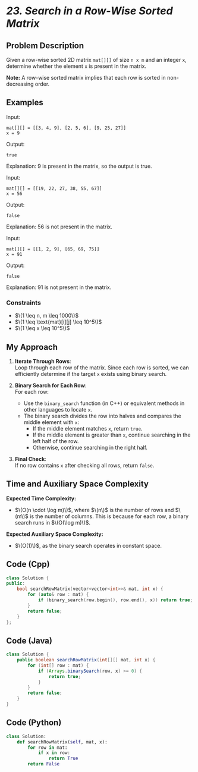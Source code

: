 # *23. Search in a Row-Wise Sorted Matrix*




## Problem Description

Given a row-wise sorted 2D matrix `mat[][]` of size `n x m` and an integer `x`, determine whether the element `x` is present in the matrix.

**Note:** A row-wise sorted matrix implies that each row is sorted in non-decreasing order.



## Examples

Input: 
```
mat[][] = [[3, 4, 9], [2, 5, 6], [9, 25, 27]]
x = 9
```
Output: 
```
true
```
Explanation: 9 is present in the matrix, so the output is true.



Input:
```
mat[][] = [[19, 22, 27, 38, 55, 67]]
x = 56
```
Output: 
```
false
```
Explanation: 56 is not present in the matrix.



Input: 
```
mat[][] = [[1, 2, 9], [65, 69, 75]]
x = 91
```
Output: 
```
false
```
Explanation: 91 is not present in the matrix.



### Constraints

- $\(1 \leq n, m \leq 1000\)$
- $\(1 \leq \text{mat}[i][j] \leq 10^5\)$
- $\(1 \leq x \leq 10^5\)$



## My Approach

1. **Iterate Through Rows**:  
   Loop through each row of the matrix. Since each row is sorted, we can efficiently determine if the target `x` exists using binary search.

2. **Binary Search for Each Row**:  
   For each row:
   - Use the `binary_search` function (in C++) or equivalent methods in other languages to locate `x`.
   - The binary search divides the row into halves and compares the middle element with `x`:
     - If the middle element matches `x`, return `true`.
     - If the middle element is greater than `x`, continue searching in the left half of the row.
     - Otherwise, continue searching in the right half.

3. **Final Check**:  
   If no row contains `x` after checking all rows, return `false`.

## Time and Auxiliary Space Complexity

**Expected Time Complexity:**  
- $\(O(n \cdot \log m)\)$, where $\(n\)$ is the number of rows and $\(m\)$ is the number of columns. This is because for each row, a binary search runs in $\(O(\log m)\)$.

**Expected Auxiliary Space Complexity:**  
- $\(O(1)\)$, as the binary search operates in constant space.



## Code (Cpp)

```cpp
class Solution {
public:
    bool searchRowMatrix(vector<vector<int>>& mat, int x) {
        for (auto& row : mat) {
            if (binary_search(row.begin(), row.end(), x)) return true;
        }
        return false;
    }
};
```

## Code (Java)

```java
class Solution {
    public boolean searchRowMatrix(int[][] mat, int x) {
        for (int[] row : mat) {
            if (Arrays.binarySearch(row, x) >= 0) {
                return true;
            }
        }
        return false;
    }
}
```

## Code (Python)

```python
class Solution:
    def searchRowMatrix(self, mat, x):
        for row in mat:
            if x in row: 
                return True
        return False
```



